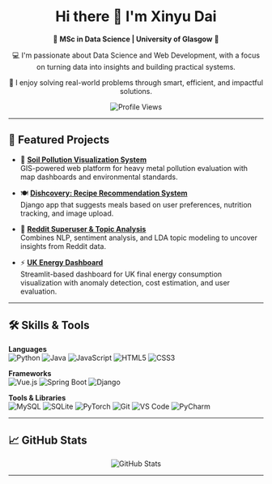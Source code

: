<h1 align="center">Hi there 👋 I'm Xinyu Dai</h1>

<p align="center">
🌟 <strong>MSc in Data Science | University of Glasgow</strong> 🌟  
</p>

<p align="center">
💻 I'm passionate about Data Science and Web Development, with a focus on turning data into insights and building practical systems.  
<p align="center">
🚀 I enjoy solving real-world problems through smart, efficient, and impactful solutions.
</p>

<p align="center">
<img src="https://komarev.com/ghpvc/?username=LesleyD808&label=Profile%20views&color=0e75b6&style=flat" alt="Profile Views" />
</p>

---

## 📌 Featured Projects

- 🔬 [**Soil Pollution Visualization System**](https://github.com/LesleyD808/soil-pollution-visualization)  
  GIS-powered web platform for heavy metal pollution evaluation with map dashboards and environmental standards.

- 🍽️ [**Dishcovery: Recipe Recommendation System**](https://github.com/LesleyD808/recipe-recommendation-system)  
  Django app that suggests meals based on user preferences, nutrition tracking, and image upload.

- 🧠 [**Reddit Superuser & Topic Analysis**](https://github.com/LesleyD808/reddit-analysis)  
  Combines NLP, sentiment analysis, and LDA topic modeling to uncover insights from Reddit data.

- ⚡ [**UK Energy Dashboard**](https://github.com/LesleyD808/uk-energy-dashboard)  
  Streamlit-based dashboard for UK final energy consumption visualization with anomaly detection, cost estimation, and user evaluation.  

---

## 🛠️ Skills & Tools

**Languages**  
![Python](https://img.shields.io/badge/Python-3776AB?style=flat&logo=python&logoColor=white)
![Java](https://img.shields.io/badge/Java-007396?style=flat&logo=java&logoColor=white)
![JavaScript](https://img.shields.io/badge/JavaScript-F7DF1E?style=flat&logo=javascript&logoColor=black)
![HTML5](https://img.shields.io/badge/HTML-E34F26?style=flat&logo=html5&logoColor=white)
![CSS3](https://img.shields.io/badge/CSS-1572B6?style=flat&logo=css3&logoColor=white)

**Frameworks**  
![Vue.js](https://img.shields.io/badge/Vue.js-4FC08D?style=flat&logo=vuedotjs&logoColor=white)
![Spring Boot](https://img.shields.io/badge/Spring_Boot-6DB33F?style=flat&logo=springboot&logoColor=white)
![Django](https://img.shields.io/badge/Django-092E20?style=flat&logo=django&logoColor=white)

**Tools & Libraries**  
![MySQL](https://img.shields.io/badge/MySQL-4479A1?style=flat&logo=mysql&logoColor=white)
![SQLite](https://img.shields.io/badge/SQLite-003B57?style=flat&logo=sqlite&logoColor=white)
![PyTorch](https://img.shields.io/badge/PyTorch-EE4C2C?style=flat&logo=pytorch&logoColor=white)
![Git](https://img.shields.io/badge/Git-F05032?style=flat&logo=git&logoColor=white)
![VS Code](https://img.shields.io/badge/VS_Code-007ACC?style=flat&logo=visualstudiocode&logoColor=white)
![PyCharm](https://img.shields.io/badge/PyCharm-000000?style=flat&logo=pycharm&logoColor=white)

---

## 📈 GitHub Stats

<p align="center">
  <img src="https://github-readme-stats.vercel.app/api?username=LesleyD808&show_icons=true&theme=default" alt="GitHub Stats" />
  <br/>
</p>

---
